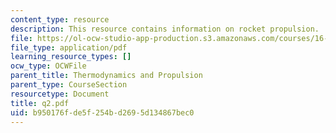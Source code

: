 ```yaml
---
content_type: resource
description: This resource contains information on rocket propulsion.
file: https://ol-ocw-studio-app-production.s3.amazonaws.com/courses/16-01-unified-engineering-i-ii-iii-iv-fall-2005-spring-2006/b950176fde5f254bd2695d134867bec0_q2.pdf
file_type: application/pdf
learning_resource_types: []
ocw_type: OCWFile
parent_title: Thermodynamics and Propulsion
parent_type: CourseSection
resourcetype: Document
title: q2.pdf
uid: b950176f-de5f-254b-d269-5d134867bec0
---
```

